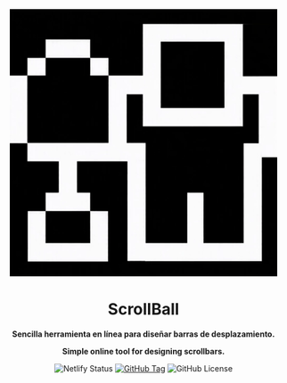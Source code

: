 <div align="center">

  <img src="./assets/logo.gif">
  
</div>

<h1 align="center"><b>ScrollBall</b></h1>

<p align="center"><b>Sencilla herramienta en línea para diseñar barras de desplazamiento.</b></p>
<p align="center"><b>Simple online tool for designing scrollbars.</b></p>
<div align="center">

  ![Netlify Status](https://api.netlify.com/api/v1/badges/352a8473-2da3-4dab-a65f-d7d97e320e05/deploy-status)
  [![GitHub Tag](https://img.shields.io/github/v/tag/Ballwictb/scrollball)](https://github.com/Ballwictb/scrollball/releases/tag/v1.0.0)
  ![GitHub License](https://img.shields.io/github/license/Ballwictb/scrollball)

</div>

